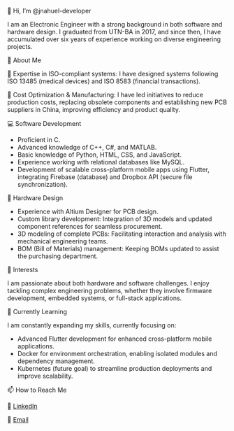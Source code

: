 👋 Hi, I’m @jnahuel-developer


I am an Electronic Engineer with a strong background in both software and hardware design. I graduated from UTN-BA in 2017, and since then, I have accumulated over six years of experience working on diverse engineering projects.


🚀 About Me


🔹 Expertise in ISO-compliant systems: I have designed systems following ISO 13485 (medical devices) and ISO 8583 (financial transactions).

🔹 Cost Optimization & Manufacturing: I have led initiatives to reduce production costs, replacing obsolete components and establishing new PCB suppliers in China, improving efficiency and product quality.

💻 Software Development

  - Proficient in C.
  - Advanced knowledge of C++, C#, and MATLAB.
  - Basic knowledge of Python, HTML, CSS, and JavaScript.
  - Experience working with relational databases like MySQL.
  - Development of scalable cross-platform mobile apps using Flutter, integrating Firebase (database) and Dropbox API (secure file synchronization).

🔩 Hardware Design

  - Experience with Altium Designer for PCB design.
  - Custom library development: Integration of 3D models and updated component references for seamless procurement.
  - 3D modeling of complete PCBs: Facilitating interaction and analysis with mechanical engineering teams.
  - BOM (Bill of Materials) management: Keeping BOMs updated to assist the purchasing department.


🎯 Interests

I am passionate about both hardware and software challenges. I enjoy tackling complex engineering problems, whether they involve firmware development, embedded systems, or full-stack applications.


🌱 Currently Learning

I am constantly expanding my skills, currently focusing on:

   - Advanced Flutter development for enhanced cross-platform mobile applications.
   - Docker for environment orchestration, enabling isolated modules and dependency management.
   - Kubernetes (future goal) to streamline production deployments and improve scalability.


📫 How to Reach Me

📌 [LinkedIn](https://www.linkedin.com/in/jnahuel/)

📧 [Email](jnahuel.developer@gmail.com)
